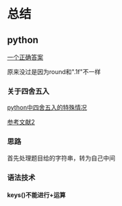 # 总结

## python
[一个正确答案](https://blog.csdn.net/weixin_44575329/article/details/104362066)

原来没过是因为round和".1f"不一样
### 关于四舍五入
[python中四舍五入的特殊情况](https://zhuanlan.zhihu.com/p/93363837)

[参考文献2](https://zhuanlan.zhihu.com/p/115431517)


### 思路
首先处理题目给的字符串，转为自己中间

### 语法技术
#### keys()不能进行+运算